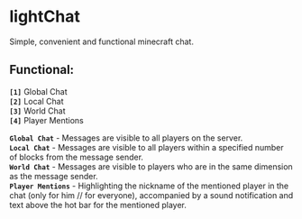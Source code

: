 # lightChat
Simple, convenient and functional minecraft chat.
## Functional:
**`[1]`** Global Chat  
**`[2]`** Local Chat  
**`[3]`** World Chat  
**`[4]`** Player Mentions  

**`Global Chat`** - Messages are visible to all players on the server.  
**`Local Chat`** - Messages are visible to all players within a specified number of blocks from the message sender.  
**`World Chat`** - Messages are visible to players who are in the same dimension as the message sender.  
**`Player Mentions`** - Highlighting the nickname of the mentioned player in the chat (only for him // for everyone), accompanied by a sound notification and text above the hot bar for the mentioned player.  
